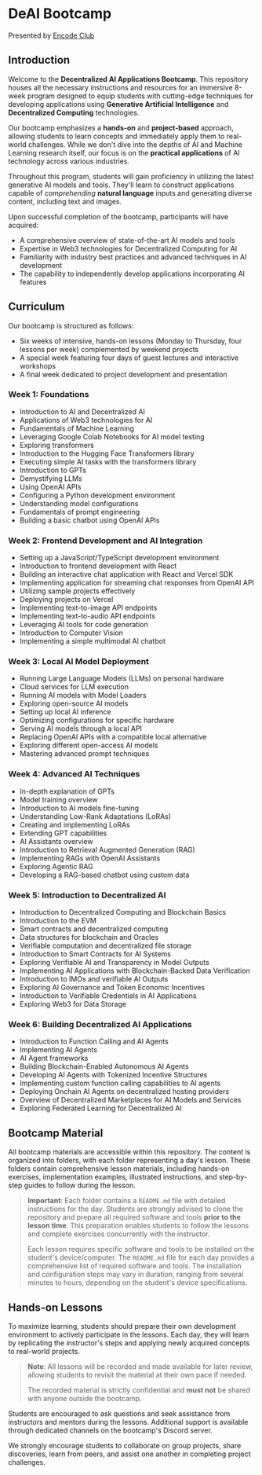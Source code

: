 # DeAI Bootcamp

Presented by [Encode Club](https://www.encode.club/)

## Introduction

Welcome to the **Decentralized AI Applications Bootcamp**. This repository houses all the necessary instructions and resources for an immersive 8-week program designed to equip students with cutting-edge techniques for developing applications using **Generative Artificial Intelligence** and **Decentralized Computing** technologies.

Our bootcamp emphasizes a **hands-on** and **project-based** approach, allowing students to learn concepts and immediately apply them to real-world challenges. While we don't dive into the depths of AI and Machine Learning research itself, our focus is on the **practical applications** of AI technology across various industries.

Throughout this program, students will gain proficiency in utilizing the latest generative AI models and tools. They'll learn to construct applications capable of _comprehending_ **natural language** inputs and generating diverse content, including text and images.

Upon successful completion of the bootcamp, participants will have acquired:

- A comprehensive overview of state-of-the-art AI models and tools
- Expertise in Web3 technologies for Decentralized Computing for AI
- Familiarity with industry best practices and advanced techniques in AI development
- The capability to independently develop applications incorporating AI features

## Curriculum

Our bootcamp is structured as follows:

- Six weeks of intensive, hands-on lessons (Monday to Thursday, four lessons per week) complemented by weekend projects
- A special week featuring four days of guest lectures and interactive workshops
- A final week dedicated to project development and presentation

### Week 1: Foundations

- Introduction to AI and Decentralized AI
- Applications of Web3 technologies for AI
- Fundamentals of Machine Learning
- Leveraging Google Colab Notebooks for AI model testing
- Exploring transformers
- Introduction to the Hugging Face Transformers library
- Executing simple AI tasks with the transformers library
- Introduction to GPTs
- Demystifying LLMs
- Using OpenAI APIs
- Configuring a Python development environment
- Understanding model configurations
- Fundamentals of prompt engineering
- Building a basic chatbot using OpenAI APIs

### Week 2: Frontend Development and AI Integration

- Setting up a JavaScript/TypeScript development environment
- Introduction to frontend development with React
- Building an interactive chat application with React and Vercel SDK
- Implementing application for streaming chat responses from OpenAI API
- Utilizing sample projects effectively
- Deploying projects on Vercel
- Implementing text-to-image API endpoints
- Implementing text-to-audio API endpoints
- Leveraging AI tools for code generation
- Introduction to Computer Vision
- Implementing a simple multimodal AI chatbot

### Week 3: Local AI Model Deployment

- Running Large Language Models (LLMs) on personal hardware
- Cloud services for LLM execution
- Running AI models with Model Loaders
- Exploring open-source AI models
- Setting up local AI inference
- Optimizing configurations for specific hardware
- Serving AI models through a local API
- Replacing OpenAI APIs with a compatible local alternative
- Exploring different open-access AI models
- Mastering advanced prompt techniques

### Week 4: Advanced AI Techniques

- In-depth explanation of GPTs
- Model training overview
- Introduction to AI models fine-tuning
- Understanding Low-Rank Adaptations (LoRAs)
- Creating and implementing LoRAs
- Extending GPT capabilities
- AI Assistants overview
- Introduction to Retrieval Augmented Generation (RAG)
- Implementing RAGs with OpenAI Assistants
- Exploring Agentic RAG
- Developing a RAG-based chatbot using custom data

### Week 5: Introduction to Decentralized AI

- Introduction to Decentralized Computing and Blockchain Basics
- Introduction to the EVM
- Smart contracts and decentralized computing
- Data structures for blockchain and Oracles
- Verifiable computation and decentralized file storage
- Introduction to Smart Contracts for AI Systems
- Exploring Verifiable AI and Transparency in Model Outputs
- Implementing AI Applications with Blockchain-Backed Data Verification
- Introduction to IMOs and verifiable AI Outputs
- Exploring AI Governance and Token Economic Incentives
- Introduction to Verifiable Credentials in AI Applications
- Exploring Web3 for Data Storage

### Week 6: Building Decentralized AI Applications

- Introduction to Function Calling and AI Agents
- Implementing AI Agents
- AI Agent frameworks
- Building Blockchain-Enabled Autonomous AI Agents
- Developing AI Agents with Tokenized Incentive Structures
- Implementing custom function calling capabilities to AI agents
- Deploying Onchain AI Agents on decentralized hosting providers
- Overview of Decentralized Marketplaces for AI Models and Services
- Exploring Federated Learning for Decentralized AI


## Bootcamp Material

All bootcamp materials are accessible within this repository. The content is organized into folders, with each folder representing a day's lesson. These folders contain comprehensive lesson materials, including hands-on exercises, implementation examples, illustrated instructions, and step-by-step guides to follow during the lesson.

> **Important**: Each folder contains a `README.md` file with detailed instructions for the day. Students are strongly advised to clone the repository and prepare all required software and tools **prior to the lesson time**. This preparation enables students to follow the lessons and complete exercises concurrently with the instructor.
>
> Each lesson requires specific software and tools to be installed on the student's device/computer. The `README.md` file for each day provides a comprehensive list of required software and tools. The installation and configuration steps may vary in duration, ranging from several minutes to hours, depending on the student's device specifications.

## Hands-on Lessons

To maximize learning, students should prepare their own development environment to actively participate in the lessons. Each day, they will learn by replicating the instructor's steps and applying newly acquired concepts to real-world projects.

> **Note**: All lessons will be recorded and made available for later review, allowing students to revisit the material at their own pace if needed.
>
> The recorded material is strictly confidential and **must not** be shared with anyone outside the bootcamp.

Students are encouraged to ask questions and seek assistance from instructors and mentors during the lessons. Additional support is available through dedicated channels on the bootcamp's Discord server.

We strongly encourage students to collaborate on group projects, share discoveries, learn from peers, and assist one another in completing project challenges.



